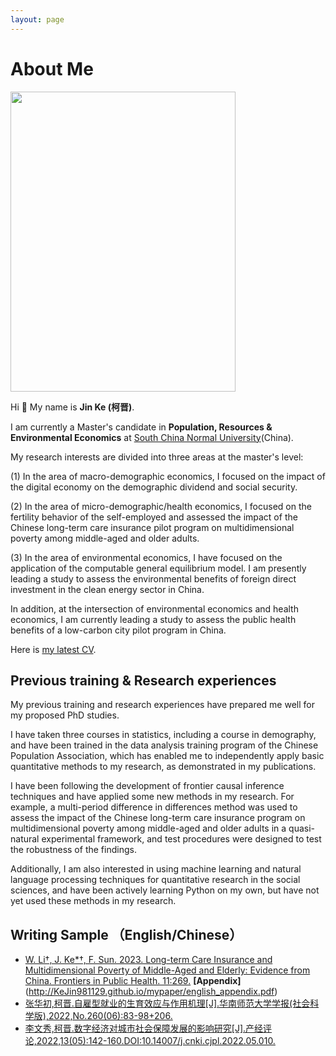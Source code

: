 ```yaml
---
layout: page
---
```


# About Me

<img src="https://KeJin981129.github.io/kejin.jpg" class="floatpic" width="360" height="480">



Hi 👋 My name is **Jin Ke (柯晋)**.

I am currently a Master's candidate in **Population, Resources & Environmental Economics** at [South China Normal University](https://www.scnu.edu.cn/)(China).

My research interests are divided into three areas at the master's level: 

(1) In the area of macro-demographic economics, I focused on the impact of the digital economy on the demographic dividend and social security. 

(2) In the area of micro-demographic/health economics, I focused on the fertility behavior of the self-employed and assessed the impact of the Chinese long-term care insurance pilot program on multidimensional poverty among middle-aged and older adults. 

(3) In the area of environmental economics, I have focused on the application of the computable general equilibrium model. I am presently leading a study to assess the environmental benefits of foreign direct investment in the clean energy sector in China. 

In addition, at the intersection of environmental economics and health economics, I am currently leading a study to assess the public health benefits of a low-carbon city pilot program in China. 

Here is [my latest CV](http://KeJin981129.github.io/file/CV-kejin.pdf).

## Previous training & Research experiences

My previous training and research experiences have prepared me well for my proposed PhD studies. 

I have taken three courses in statistics, including a course in demography, and have been trained in the data analysis training program of the Chinese Population Association, which has enabled me to independently apply basic quantitative methods to my research, as demonstrated in my publications. 

I have been following the development of frontier causal inference techniques and have applied some new methods in my research. For example, a multi-period difference in differences method was used to assess the impact of the Chinese long-term care insurance program on multidimensional poverty among middle-aged and older adults in a quasi-natural experimental framework, and test procedures were designed to test the robustness of the findings. 

Additionally, I am also interested in using machine learning and natural language processing techniques for quantitative research in the social sciences, and have been actively learning Python on my own, but have not yet used these methods in my research. 

## Writing Sample （English/Chinese）

- [W. Li†, J. Ke*†, F. Sun. 2023. Long-term Care Insurance and Multidimensional Poverty of Middle-Aged and Elderly: Evidence from China. Frontiers in Public Health. 11:269.](http://KeJin981129.github.io/mypaper/english.pdf)      **[Appendix]**(http://KeJin981129.github.io/mypaper/english_appendix.pdf) 
- [张华初,柯晋.自雇型就业的生育效应与作用机理[J].华南师范大学学报(社会科学版),2022,No.260(06):83-98+206.](http://KeJin981129.github.io/mypaper/chinese1.pdf)
- [李文秀,柯晋.数字经济对城市社会保障发展的影响研究[J].产经评论,2022,13(05):142-160.DOI:10.14007/j.cnki.cjpl.2022.05.010.](http://KeJin981129.github.io/mypaper/chinese2.pdf)



